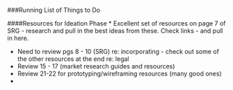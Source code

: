 ###Running List of Things to Do

####Resources for Ideation Phase
* 
Excellent set of resources on page 7 of SRG - research and pull in the best ideas from these. Check links - and pull in here.
* Need to review pgs 8 - 10 (SRG) re: incorporating - check out some of the other resources at the end re: legal
* Review 15 - 17 (market research guides and resources)
* Review 21-22 for prototyping/wireframing resources (many good ones)
* 




